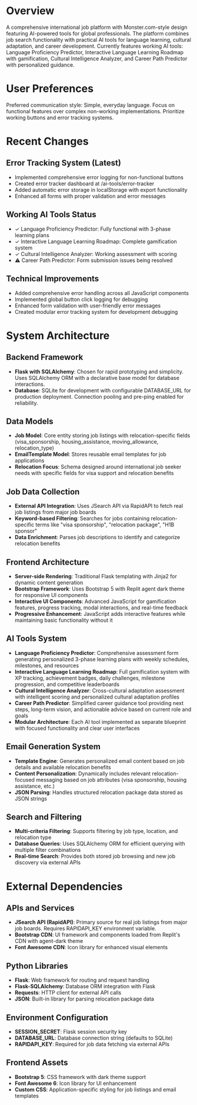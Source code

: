 # Overview

A comprehensive international job platform with Monster.com-style design featuring AI-powered tools for global professionals. The platform combines job search functionality with practical AI tools for language learning, cultural adaptation, and career development. Currently features working AI tools: Language Proficiency Predictor, Interactive Language Learning Roadmap with gamification, Cultural Intelligence Analyzer, and Career Path Predictor with personalized guidance.

# User Preferences

Preferred communication style: Simple, everyday language.
Focus on functional features over complex non-working implementations.
Prioritize working buttons and error tracking systems.

# Recent Changes

## Error Tracking System (Latest)
- Implemented comprehensive error logging for non-functional buttons
- Created error tracker dashboard at /ai-tools/error-tracker
- Added automatic error storage in localStorage with export functionality
- Enhanced all forms with proper validation and error messages

## Working AI Tools Status
- ✓ Language Proficiency Predictor: Fully functional with 3-phase learning plans
- ✓ Interactive Language Learning Roadmap: Complete gamification system
- ✓ Cultural Intelligence Analyzer: Working assessment with scoring
- ⚠ Career Path Predictor: Form submission issues being resolved

## Technical Improvements
- Added comprehensive error handling across all JavaScript components
- Implemented global button click logging for debugging
- Enhanced form validation with user-friendly error messages
- Created modular error tracking system for development debugging

# System Architecture

## Backend Framework
- **Flask with SQLAlchemy**: Chosen for rapid prototyping and simplicity. Uses SQLAlchemy ORM with a declarative base model for database interactions.
- **Database**: SQLite for development with configurable DATABASE_URL for production deployment. Connection pooling and pre-ping enabled for reliability.

## Data Models
- **Job Model**: Core entity storing job listings with relocation-specific fields (visa_sponsorship, housing_assistance, moving_allowance, relocation_type)
- **EmailTemplate Model**: Stores reusable email templates for job applications
- **Relocation Focus**: Schema designed around international job seeker needs with specific fields for visa support and relocation benefits

## Job Data Collection
- **External API Integration**: Uses JSearch API via RapidAPI to fetch real job listings from major job boards
- **Keyword-based Filtering**: Searches for jobs containing relocation-specific terms like "visa sponsorship", "relocation package", "H1B sponsor"
- **Data Enrichment**: Parses job descriptions to identify and categorize relocation benefits

## Frontend Architecture
- **Server-side Rendering**: Traditional Flask templating with Jinja2 for dynamic content generation
- **Bootstrap Framework**: Uses Bootstrap 5 with Replit agent dark theme for responsive UI components
- **Interactive UI Components**: Advanced JavaScript for gamification features, progress tracking, modal interactions, and real-time feedback
- **Progressive Enhancement**: JavaScript adds interactive features while maintaining basic functionality without it

## AI Tools System
- **Language Proficiency Predictor**: Comprehensive assessment form generating personalized 3-phase learning plans with weekly schedules, milestones, and resources
- **Interactive Language Learning Roadmap**: Full gamification system with XP tracking, achievement badges, daily challenges, milestone progression, and competitive leaderboards
- **Cultural Intelligence Analyzer**: Cross-cultural adaptation assessment with intelligent scoring and personalized cultural adaptation profiles
- **Career Path Predictor**: Simplified career guidance tool providing next steps, long-term vision, and actionable advice based on current role and goals
- **Modular Architecture**: Each AI tool implemented as separate blueprint with focused functionality and clear user interfaces

## Email Generation System
- **Template Engine**: Generates personalized email content based on job details and available relocation benefits
- **Content Personalization**: Dynamically includes relevant relocation-focused messaging based on job attributes (visa sponsorship, housing assistance, etc.)
- **JSON Parsing**: Handles structured relocation package data stored as JSON strings

## Search and Filtering
- **Multi-criteria Filtering**: Supports filtering by job type, location, and relocation type
- **Database Queries**: Uses SQLAlchemy ORM for efficient querying with multiple filter combinations
- **Real-time Search**: Provides both stored job browsing and new job discovery via external APIs

# External Dependencies

## APIs and Services
- **JSearch API (RapidAPI)**: Primary source for real job listings from major job boards. Requires RAPIDAPI_KEY environment variable.
- **Bootstrap CDN**: UI framework and components loaded from Replit's CDN with agent-dark theme
- **Font Awesome CDN**: Icon library for enhanced visual elements

## Python Libraries
- **Flask**: Web framework for routing and request handling
- **Flask-SQLAlchemy**: Database ORM integration with Flask
- **Requests**: HTTP client for external API calls
- **JSON**: Built-in library for parsing relocation package data

## Environment Configuration
- **SESSION_SECRET**: Flask session security key
- **DATABASE_URL**: Database connection string (defaults to SQLite)
- **RAPIDAPI_KEY**: Required for job data fetching via external APIs

## Frontend Assets
- **Bootstrap 5**: CSS framework with dark theme support
- **Font Awesome 6**: Icon library for UI enhancement
- **Custom CSS**: Application-specific styling for job listings and email templates